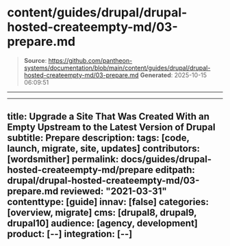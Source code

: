 # content/guides/drupal/drupal-hosted-createempty-md/03-prepare.md

> **Source**: https://github.com/pantheon-systems/documentation/blob/main/content/guides/drupal/drupal-hosted-createempty-md/03-prepare.md
> **Generated**: 2025-10-15 06:09:51

---

---
title: Upgrade a Site That Was Created With an Empty Upstream to the Latest Version of Drupal
subtitle: Prepare
description: 
tags: [code, launch, migrate, site, updates]
contributors: [wordsmither]
permalink: docs/guides/drupal-hosted-createempty-md/prepare
editpath: drupal/drupal-hosted-createempty-md/03-prepare.md
reviewed: "2021-03-31"
contenttype: [guide]
innav: [false]
categories: [overview, migrate]
cms: [drupal8, drupal9, drupal10]
audience: [agency, development]
product: [--]
integration: [--]
---

<Partial file="drupal/prepare-local-environment-no-clone-new.md" />
